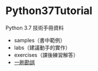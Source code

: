 # Python37Tutorial

Python 3.7 技術手冊資料

- samples（書中範例）
- labs（建議動手的實作）
- exercises（課後練習解答）
- [一刷勘誤](errata.md)
